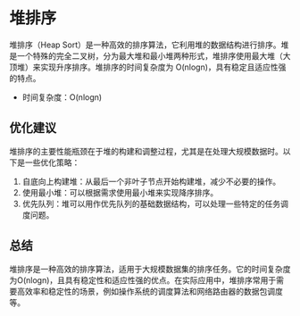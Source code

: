 # 堆排序

堆排序（Heap Sort）是一种高效的排序算法，它利用堆的数据结构进行排序。堆是一个特殊的完全二叉树，分为最大堆和最小堆两种形式，堆排序使用最大堆（大顶堆）来实现升序排序。堆排序的时间复杂度为 O(nlogn)，具有稳定且适应性强的特点。

- 时间复杂度：O(nlogn)

## 优化建议

堆排序的主要性能瓶颈在于堆的构建和调整过程，尤其是在处理大规模数据时。以下是一些优化策略：

1. 自底向上构建堆：从最后一个非叶子节点开始构建堆，减少不必要的操作。
2. 使用最小堆：可以根据需求使用最小堆来实现降序排序。
3. 优先队列：堆可以用作优先队列的基础数据结构，可以处理一些特定的任务调度问题。

## 总结

堆排序是一种高效的排序算法，适用于大规模数据集的排序任务。它的时间复杂度为O(nlogn)，且具有稳定性和适应性强的优点。在实际应用中，堆排序常用于需要高效率和稳定性的场景，例如操作系统的调度算法和网络路由器的数据包调度等。
